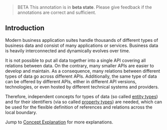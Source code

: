 > <span className="feature-status-beta" >BETA</span> This annotation is in **beta state**. Please give feedback if the annotations are correct and sufficient.

## Introduction

Modern business application suites handle thousands of different types of business data and consist of many applications or services.
Business data is heavily interconnected and dynamically evolves over time.

It is not possible to put all data together into a single API covering all relations between data. On the contrary, many smaller APIs are easier to develop and maintain.
As a consequence, many relations between different types of data go across different APIs.
Additionally, the same type of data can be offered by different APIs, either in different API versions, technologies, or even hosted by different technical systems and providers.

Therefore, independent concepts for types of data (so called [entity types](#entity-type)) and for their identifiers (via so called [property types](#property-type)) are needed, which can be used for the flexible definition of references and relations across the local boundary.

Jump to [Concept Explanation](#concept-explanation) for more explanations.
